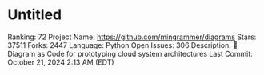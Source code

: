 # Untitled

Ranking: 72
Project Name: https://github.com/mingrammer/diagrams
Stars: 37511
Forks: 2447
Language: Python
Open Issues: 306
Description: 🎨 Diagram as Code for prototyping cloud system architectures
Last Commit: October 21, 2024 2:13 AM (EDT)